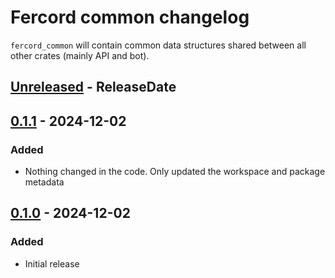 # Fercord common changelog

`fercord_common` will contain common data structures shared between all other crates (mainly API and bot).

<!-- next-header -->

## [Unreleased] - ReleaseDate

## [0.1.1] - 2024-12-02

### Added
- Nothing changed in the code. Only updated the workspace and package metadata

## [0.1.0] - 2024-12-02

### Added
- Initial release

<!-- next-url -->
[Unreleased]: https://github.com/kekonn/fercord/compare/fercord_common-v0.1.1...HEAD
[0.1.1]: https://github.com/kekonn/fercord/compare/fercord_common-v0.1.0...fercord_common-v0.1.1
[0.1.0]: https://github.com/kekonn/fercord/compare/2b0df937a95c61775b2bdbadcbc212615ac2029d...fercord_common-v0.1.0
